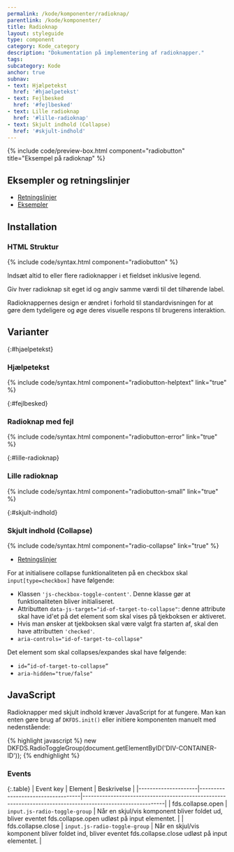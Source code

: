 ```yaml
---
permalink: /kode/komponenter/radioknap/
parentlink: /kode/komponenter/
title: Radioknap
layout: styleguide
type: component
category: Kode_category
description: "Dokumentation på implementering af radioknapper."
tags:
subcategory: Kode
anchor: true
subnav:
- text: Hjælpetekst
  href: '#hjaelpetekst'
- text: Fejlbesked
  href: '#fejlbesked'
- text: Lille radioknap
  href: '#lille-radioknap'
- text: Skjult indhold (Collapse)
  href: '#skjult-indhold'
---
```


{% include code/preview-box.html component="radiobutton" title="Eksempel på radioknap" %}

## Eksempler og retningslinjer
<ul class="nobullet-list">
    <li><a href="/komponenter/radioknap/#retningslinjer">Retningslinjer</a></li>
    <li><a href="/komponenter/radioknap/">Eksempler</a></li>
</ul>

## Installation

### HTML Struktur

{% include code/syntax.html component="radiobutton" %}

Indsæt altid to eller flere radioknapper i et fieldset inklusive legend.

Giv hver radioknap sit eget id og angiv samme værdi til det tilhørende label.

Radioknappernes design er ændret i forhold til standardvisningen for at gøre dem tydeligere og øge deres visuelle respons til brugerens interaktion.

## Varianter

{:#hjaelpetekst}
### Hjælpetekst
{% include code/syntax.html component="radiobutton-helptext" link="true" %}

{:#fejlbesked}
### Radioknap med fejl
{% include code/syntax.html component="radiobutton-error" link="true" %}

{:#lille-radioknap}
### Lille radioknap

{% include code/syntax.html component="radiobutton-small" link="true" %}

{:#skjult-indhold}
### Skjult indhold (Collapse)
{% include code/syntax.html component="radio-collapse" link="true" %}

<ul class="nobullet-list">
    <li><a href="/komponenter/radiobutton/#retningslinjer">Retningslinjer</a></li>
</ul>

For at initialisere collapse funktionaliteten på en checkbox skal `input[type=checkbox]` have følgende:

- Klassen `'js-checkbox-toggle-content'`. Denne klasse gør at funktionaliteten bliver initialiseret. 
- Attributten `data-js-target="id-of-target-to-collapse"`: denne attribute skal have id'et på det element som skal vises på tjekboksen er aktiveret. 
- Hvis man ønsker at tjekboksen skal være valgt fra starten af, skal den have attributten `'checked'`.
- `aria-controls="id-of-target-to-collapse" `

Det element som skal collapses/expandes skal have følgende:

- `id=”id-of-target-to-collapse”`
- `aria-hidden="true/false"`

## JavaScript
Radioknapper med skjult indhold kræver JavaScript for at fungere. Man kan enten gøre brug af `DKFDS.init()` eller initiere komponenten manuelt med nedenstående:

{% highlight javascript %}
new DKFDS.RadioToggleGroup(document.getElementByID('DIV-CONTAINER-ID'));
{% endhighlight %}

### Events

{:.table}
| Event key           | Element                           | Beskrivelse                                                                                               |
|---------------------|-----------------------------------|-----------------------------------------------------------------------------------------------------------|
| fds.collapse.open  | `input.js-radio-toggle-group` | Når en skjul/vis komponent bliver foldet ud, bliver eventet fds.collapse.open udløst på input elementet.       |
| fds.collapse.close | `input.js-radio-toggle-group` | Når en skjul/vis komponent bliver foldet ind, bliver eventet fds.collapse.close udløst på input elementet.     |
